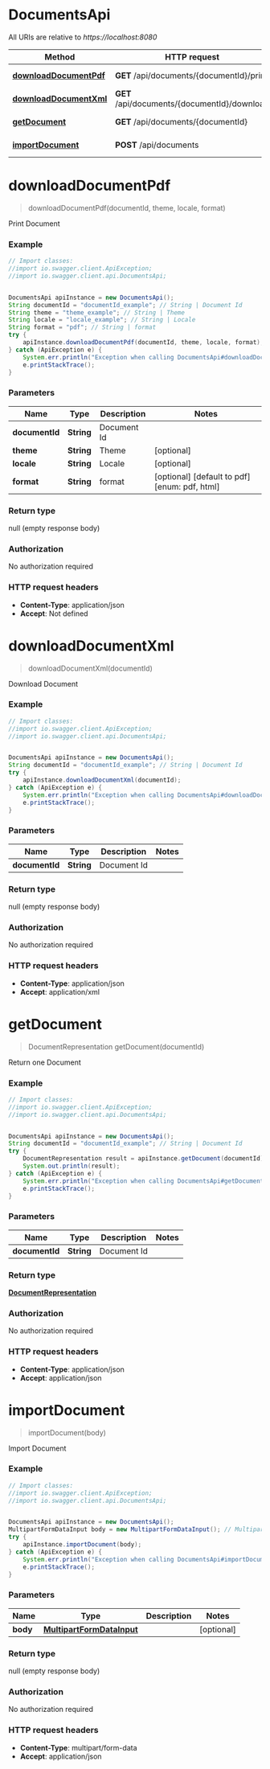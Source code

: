 # DocumentsApi

All URIs are relative to *https://localhost:8080*

Method | HTTP request | Description
------------- | ------------- | -------------
[**downloadDocumentPdf**](DocumentsApi.md#downloadDocumentPdf) | **GET** /api/documents/{documentId}/print | Print Document
[**downloadDocumentXml**](DocumentsApi.md#downloadDocumentXml) | **GET** /api/documents/{documentId}/download | Download Document
[**getDocument**](DocumentsApi.md#getDocument) | **GET** /api/documents/{documentId} | Return one Document
[**importDocument**](DocumentsApi.md#importDocument) | **POST** /api/documents | Import Document


<a name="downloadDocumentPdf"></a>
# **downloadDocumentPdf**
> downloadDocumentPdf(documentId, theme, locale, format)

Print Document



### Example
```java
// Import classes:
//import io.swagger.client.ApiException;
//import io.swagger.client.api.DocumentsApi;


DocumentsApi apiInstance = new DocumentsApi();
String documentId = "documentId_example"; // String | Document Id
String theme = "theme_example"; // String | Theme
String locale = "locale_example"; // String | Locale
String format = "pdf"; // String | format
try {
    apiInstance.downloadDocumentPdf(documentId, theme, locale, format);
} catch (ApiException e) {
    System.err.println("Exception when calling DocumentsApi#downloadDocumentPdf");
    e.printStackTrace();
}
```

### Parameters

Name | Type | Description  | Notes
------------- | ------------- | ------------- | -------------
 **documentId** | **String**| Document Id |
 **theme** | **String**| Theme | [optional]
 **locale** | **String**| Locale | [optional]
 **format** | **String**| format | [optional] [default to pdf] [enum: pdf, html]

### Return type

null (empty response body)

### Authorization

No authorization required

### HTTP request headers

 - **Content-Type**: application/json
 - **Accept**: Not defined

<a name="downloadDocumentXml"></a>
# **downloadDocumentXml**
> downloadDocumentXml(documentId)

Download Document



### Example
```java
// Import classes:
//import io.swagger.client.ApiException;
//import io.swagger.client.api.DocumentsApi;


DocumentsApi apiInstance = new DocumentsApi();
String documentId = "documentId_example"; // String | Document Id
try {
    apiInstance.downloadDocumentXml(documentId);
} catch (ApiException e) {
    System.err.println("Exception when calling DocumentsApi#downloadDocumentXml");
    e.printStackTrace();
}
```

### Parameters

Name | Type | Description  | Notes
------------- | ------------- | ------------- | -------------
 **documentId** | **String**| Document Id |

### Return type

null (empty response body)

### Authorization

No authorization required

### HTTP request headers

 - **Content-Type**: application/json
 - **Accept**: application/xml

<a name="getDocument"></a>
# **getDocument**
> DocumentRepresentation getDocument(documentId)

Return one Document



### Example
```java
// Import classes:
//import io.swagger.client.ApiException;
//import io.swagger.client.api.DocumentsApi;


DocumentsApi apiInstance = new DocumentsApi();
String documentId = "documentId_example"; // String | Document Id
try {
    DocumentRepresentation result = apiInstance.getDocument(documentId);
    System.out.println(result);
} catch (ApiException e) {
    System.err.println("Exception when calling DocumentsApi#getDocument");
    e.printStackTrace();
}
```

### Parameters

Name | Type | Description  | Notes
------------- | ------------- | ------------- | -------------
 **documentId** | **String**| Document Id |

### Return type

[**DocumentRepresentation**](DocumentRepresentation.md)

### Authorization

No authorization required

### HTTP request headers

 - **Content-Type**: application/json
 - **Accept**: application/json

<a name="importDocument"></a>
# **importDocument**
> importDocument(body)

Import Document



### Example
```java
// Import classes:
//import io.swagger.client.ApiException;
//import io.swagger.client.api.DocumentsApi;


DocumentsApi apiInstance = new DocumentsApi();
MultipartFormDataInput body = new MultipartFormDataInput(); // MultipartFormDataInput | 
try {
    apiInstance.importDocument(body);
} catch (ApiException e) {
    System.err.println("Exception when calling DocumentsApi#importDocument");
    e.printStackTrace();
}
```

### Parameters

Name | Type | Description  | Notes
------------- | ------------- | ------------- | -------------
 **body** | [**MultipartFormDataInput**](MultipartFormDataInput.md)|  | [optional]

### Return type

null (empty response body)

### Authorization

No authorization required

### HTTP request headers

 - **Content-Type**: multipart/form-data
 - **Accept**: application/json

